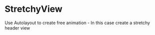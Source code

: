# StretchyView
Use Autolayout to create free animation - In this case create a stretchy header view


